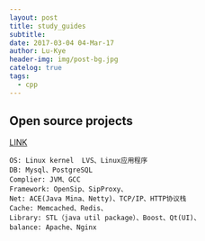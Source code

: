 ```yaml
---
layout: post
title: study_guides
subtitle: 
date: 2017-03-04 04-Mar-17
author: Lu-Kye
header-img: img/post-bg.jpg
catelog: true
tags: 
  - cpp
---
```

## Open source projects
[LINK](http://blog.csdn.net/xugangwen/article/details/44811783)

```
OS: Linux kernel  LVS、Linux应用程序
DB: Mysql、PostgreSQL
Complier: JVM、GCC
Framework: OpenSip、SipProxy、
Net: ACE(Java Mina、Netty)、TCP/IP、HTTP协议栈
Cache: Memcached、Redis、
Library: STL（java util package）、Boost、Qt(UI)、
balance: Apache、Nginx
```

